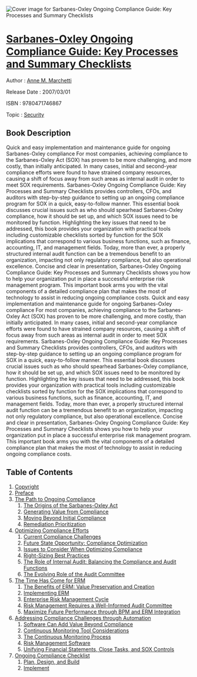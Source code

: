 ![Cover image for Sarbanes-Oxley Ongoing Compliance Guide: Key Processes and Summary Checklists](https://imgdetail.ebookreading.net/cover/cover/security/EB9780471746867.jpg)

[Sarbanes-Oxley Ongoing Compliance Guide: Key Processes and Summary Checklists](https://ebookreading.net/view/book/Sarbanes-Oxley+Ongoing+Compliance+Guide%3A+Key+Processes+and+Summary+Checklists-EB9780471746867_1.html "Sarbanes-Oxley Ongoing Compliance Guide: Key Processes and Summary Checklists")
====================================================================================================================

Author : [Anne M. Marchetti](https://ebookreading.net/search/author/Anne+M.+Marchetti)

Release Date : 2007/03/01

ISBN : 9780471746867

Topic : [Security](https://ebookreading.net/search/category/security)

Book Description
-----------------

Quick and easy implementation and maintenance guide for ongoing Sarbanes-Oxley compliance For most companies, achieving compliance to the Sarbanes-Oxley Act (SOX) has proven to be more challenging, and more costly, than initially anticipated. In many cases, initial and second-year compliance efforts were found to have strained company resources, causing a shift of focus away from such areas as internal audit in order to meet SOX requirements. Sarbanes-Oxley Ongoing Compliance Guide: Key Processes and Summary Checklists provides controllers, CFOs, and auditors with step-by-step guidance to setting up an ongoing compliance program for SOX in a quick, easy-to-follow manner. This essential book discusses crucial issues such as who should spearhead Sarbanes-Oxley compliance, how it should be set up, and which SOX issues need to be monitored by function. Highlighting the key issues that need to be addressed, this book provides your organization with practical tools including customizable checklists sorted by function for the SOX implications that correspond to various business functions, such as finance, accounting, IT, and management fields. Today, more than ever, a properly structured internal audit function can be a tremendous benefit to an organization, impacting not only regulatory compliance, but also operational excellence. Concise and clear in presentation, Sarbanes-Oxley Ongoing Compliance Guide: Key Processes and Summary Checklists shows you how to help your organization put in place a successful enterprise risk management program. This important book arms you with the vital components of a detailed compliance plan that makes the most of technology to assist in reducing ongoing compliance costs.
              Quick and easy implementation and maintenance guide for ongoing Sarbanes-Oxley compliance For most companies, achieving compliance to the Sarbanes-Oxley Act (SOX) has proven to be more challenging, and more costly, than initially anticipated. In many cases, initial and second-year compliance efforts were found to have strained company resources, causing a shift of focus away from such areas as internal audit in order to meet SOX requirements. Sarbanes-Oxley Ongoing Compliance Guide: Key Processes and Summary Checklists provides controllers, CFOs, and auditors with step-by-step guidance to setting up an ongoing compliance program for SOX in a quick, easy-to-follow manner. This essential book discusses crucial issues such as who should spearhead Sarbanes-Oxley compliance, how it should be set up, and which SOX issues need to be monitored by function. Highlighting the key issues that need to be addressed, this book provides your organization with practical tools including customizable checklists sorted by function for the SOX implications that correspond to various business functions, such as finance, accounting, IT, and management fields. Today, more than ever, a properly structured internal audit function can be a tremendous benefit to an organization, impacting not only regulatory compliance, but also operational excellence. Concise and clear in presentation, Sarbanes-Oxley Ongoing Compliance Guide: Key Processes and Summary Checklists shows you how to help your organization put in place a successful enterprise risk management program. This important book arms you with the vital components of a detailed compliance plan that makes the most of technology to assist in reducing ongoing compliance costs.
              
Table of Contents
-----------------

1. [Copyright](https://ebookreading.net/view/book/Sarbanes-Oxley+Ongoing+Compliance+Guide%3A+Key+Processes+and+Summary+Checklists-EB9780471746867_1.html)
1. [Preface](https://ebookreading.net/view/book/Sarbanes-Oxley+Ongoing+Compliance+Guide%3A+Key+Processes+and+Summary+Checklists-EB9780471746867_2.html)
1. [The Path to Ongoing Compliance](https://ebookreading.net/view/book/Sarbanes-Oxley+Ongoing+Compliance+Guide%3A+Key+Processes+and+Summary+Checklists-EB9780471746867_3.html)
    1. [The Origins of the Sarbanes-Oxley Act](https://ebookreading.net/view/book/Sarbanes-Oxley+Ongoing+Compliance+Guide%3A+Key+Processes+and+Summary+Checklists-EB9780471746867_4.html)
    1. [Generating Value from Compliance](https://ebookreading.net/view/book/Sarbanes-Oxley+Ongoing+Compliance+Guide%3A+Key+Processes+and+Summary+Checklists-EB9780471746867_5.html)
    1. [Moving Beyond Initial Compliance](https://ebookreading.net/view/book/Sarbanes-Oxley+Ongoing+Compliance+Guide%3A+Key+Processes+and+Summary+Checklists-EB9780471746867_6.html)
    1. [Remediation Prioritization](https://ebookreading.net/view/book/Sarbanes-Oxley+Ongoing+Compliance+Guide%3A+Key+Processes+and+Summary+Checklists-EB9780471746867_7.html)
1. [Optimizing Compliance Efforts](https://ebookreading.net/view/book/Sarbanes-Oxley+Ongoing+Compliance+Guide%3A+Key+Processes+and+Summary+Checklists-EB9780471746867_9.html)
    1. [Current Compliance Challenges](https://ebookreading.net/view/book/Sarbanes-Oxley+Ongoing+Compliance+Guide%3A+Key+Processes+and+Summary+Checklists-EB9780471746867_0.html)
    1. [Future State Opportunity: Compliance Optimization](https://ebookreading.net/view/book/Sarbanes-Oxley+Ongoing+Compliance+Guide%3A+Key+Processes+and+Summary+Checklists-EB9780471746867_11.html)
    1. [Issues to Consider When Optimizing Compliance](https://ebookreading.net/view/book/Sarbanes-Oxley+Ongoing+Compliance+Guide%3A+Key+Processes+and+Summary+Checklists-EB9780471746867_12.html)
    1. [Right-Sizing Best Practices](https://ebookreading.net/view/book/Sarbanes-Oxley+Ongoing+Compliance+Guide%3A+Key+Processes+and+Summary+Checklists-EB9780471746867_13.html)
    1. [The Role of Internal Audit: Balancing the Compliance and Audit Functions](https://ebookreading.net/view/book/Sarbanes-Oxley+Ongoing+Compliance+Guide%3A+Key+Processes+and+Summary+Checklists-EB9780471746867_14.html)
    1. [The Evolving Role of the Audit Committee](https://ebookreading.net/view/book/Sarbanes-Oxley+Ongoing+Compliance+Guide%3A+Key+Processes+and+Summary+Checklists-EB9780471746867_0.html)
1. [The Time Has Come for ERM](https://ebookreading.net/view/book/Sarbanes-Oxley+Ongoing+Compliance+Guide%3A+Key+Processes+and+Summary+Checklists-EB9780471746867_16.html)
    1. [The Benefits of ERM: Value Preservation and Creation](https://ebookreading.net/view/book/Sarbanes-Oxley+Ongoing+Compliance+Guide%3A+Key+Processes+and+Summary+Checklists-EB9780471746867_17.html)
    1. [Implementing ERM](https://ebookreading.net/view/book/Sarbanes-Oxley+Ongoing+Compliance+Guide%3A+Key+Processes+and+Summary+Checklists-EB9780471746867_18.html)
    1. [Enterprise Risk Management Cycle](https://ebookreading.net/view/book/Sarbanes-Oxley+Ongoing+Compliance+Guide%3A+Key+Processes+and+Summary+Checklists-EB9780471746867_19.html)
    1. [Risk Management Requires a Well-Informed Audit Committee](https://ebookreading.net/view/book/Sarbanes-Oxley+Ongoing+Compliance+Guide%3A+Key+Processes+and+Summary+Checklists-EB9780471746867_20.html)
    1. [Maximize Future Performance through BPM and ERM Integration](https://ebookreading.net/view/book/Sarbanes-Oxley+Ongoing+Compliance+Guide%3A+Key+Processes+and+Summary+Checklists-EB9780471746867_21.html)
1. [Addressing Compliance Challenges through Automation](https://ebookreading.net/view/book/Sarbanes-Oxley+Ongoing+Compliance+Guide%3A+Key+Processes+and+Summary+Checklists-EB9780471746867_0.html)
    1. [Software Can Add Value Beyond Compliance](https://ebookreading.net/view/book/Sarbanes-Oxley+Ongoing+Compliance+Guide%3A+Key+Processes+and+Summary+Checklists-EB9780471746867_22.html)
    1. [Continuous Monitoring Tool Considerations](https://ebookreading.net/view/book/Sarbanes-Oxley+Ongoing+Compliance+Guide%3A+Key+Processes+and+Summary+Checklists-EB9780471746867_23.html)
    1. [The Continuous Monitoring Process](https://ebookreading.net/view/book/Sarbanes-Oxley+Ongoing+Compliance+Guide%3A+Key+Processes+and+Summary+Checklists-EB9780471746867_24.html)
    1. [Risk Management Software](https://ebookreading.net/view/book/Sarbanes-Oxley+Ongoing+Compliance+Guide%3A+Key+Processes+and+Summary+Checklists-EB9780471746867_25.html)
    1. [Unifying Financial Statements, Close Tasks, and SOX Controls](https://ebookreading.net/view/book/Sarbanes-Oxley+Ongoing+Compliance+Guide%3A+Key+Processes+and+Summary+Checklists-EB9780471746867_26.html)
1. [Ongoing Compliance Checklist](https://ebookreading.net/view/book/Sarbanes-Oxley+Ongoing+Compliance+Guide%3A+Key+Processes+and+Summary+Checklists-EB9780471746867_27.html)
    1. [Plan, Design, and Build](https://ebookreading.net/view/book/Sarbanes-Oxley+Ongoing+Compliance+Guide%3A+Key+Processes+and+Summary+Checklists-EB9780471746867_28.html)
    1. [Implement](https://ebookreading.net/view/book/Sarbanes-Oxley+Ongoing+Compliance+Guide%3A+Key+Processes+and+Summary+Checklists-EB9780471746867_29.html)
